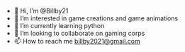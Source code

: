 - 👋 Hi, I’m @Billby21
- 👀 I’m interested in game creations and game animations
- 🌱 I’m currently learning python
- 💞️ I’m looking to collaborate on gaming corps
- 📫 How to reach me billby2021@gmail.com

<!---
Billby21/Billby21 is a ✨ special ✨ repository because its `README.md` (this file) appears on your GitHub profile.
You can click the Preview link to take a look at your changes.
--->

